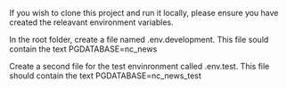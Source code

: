 If you wish to clone this project and run it locally, please ensure you have created the releavant environment variables.

In the root folder, create a file named .env.development. This file sould contain the text PGDATABASE=nc_news

Create a second file for the test envinronment called .env.test. This file should contain the text PGDATABASE=nc_news_test
